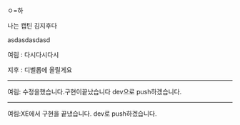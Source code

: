 ㅇ=하

나는 캡틴 김지후다



asdasdasdasd

여림 : 다시다시다시

지후 : 디벨롭에 올릴게요

-----------------------------------

여림: 수정을했습니다.구현이끝났습니다 dev으로 push하겠습니다.

--------------------------------

여림:XE에서 구현을 끝냈습니다. dev로 push하겠습니다.